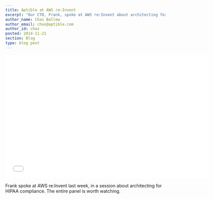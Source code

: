 ```yaml
---
title: Aptible at AWS re:Invent
excerpt: "Our CTO, Frank, spoke at AWS re:Invent about architecting for HIPAA compliance."
author_name: Chas Ballew
author_email: chas@aptible.com
author_id: chas
posted: 2014-11-21
section: Blog
type: blog post
---
```

<iframe width="640" height="390" src="//www.youtube.com/embed/c_06psX2obI?start=2065" frameborder="0" allowfullscreen></iframe>

Frank spoke at AWS re:Invent last week, in a session about architecting for HIPAA compliance. The entire panel is worth watching.
